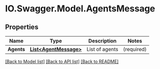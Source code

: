 # IO.Swagger.Model.AgentsMessage
## Properties

Name | Type | Description | Notes
------------ | ------------- | ------------- | -------------
**Agents** | [**List&lt;AgentMessage&gt;**](AgentMessage.md) | List of agents | (required)

[[Back to Model list]](../README.md#documentation-for-models) [[Back to API list]](../README.md#documentation-for-api-endpoints) [[Back to README]](../README.md)

